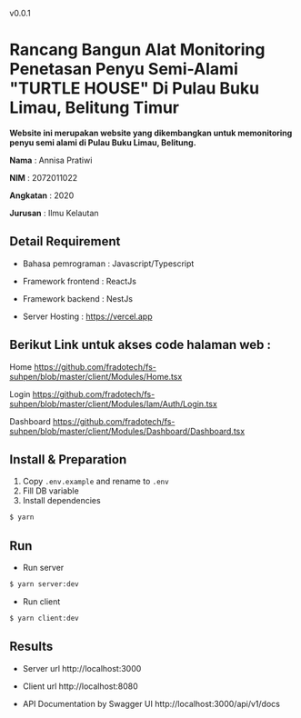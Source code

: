 v0.0.1

# Rancang Bangun Alat Monitoring Penetasan Penyu Semi-Alami "TURTLE HOUSE" Di Pulau Buku Limau, Belitung Timur
**Website ini merupakan website yang dikembangkan untuk memonitoring penyu semi alami di Pulau Buku Limau, Belitung.**

**Nama**     : 
Annisa Pratiwi

**NIM**      : 
2072011022

**Angkatan** : 
2020

**Jurusan**  : 
Ilmu Kelautan

## Detail Requirement

* Bahasa pemrograman :
Javascript/Typescript

* Framework frontend :
ReactJs

* Framework backend  :
NestJs

* Server Hosting     :
https://vercel.app
## Berikut Link untuk akses code halaman web :

Home
https://github.com/fradotech/fs-suhpen/blob/master/client/Modules/Home.tsx

Login
https://github.com/fradotech/fs-suhpen/blob/master/client/Modules/Iam/Auth/Login.tsx

Dashboard
https://github.com/fradotech/fs-suhpen/blob/master/client/Modules/Dashboard/Dashboard.tsx


## Install & Preparation

1. Copy `.env.example` and rename to `.env`
2. Fill DB variable
3. Install dependencies

```bash
$ yarn
```

## Run

- Run server

```bash
$ yarn server:dev
```

- Run client

```bash
$ yarn client:dev
```

## Results

- Server url
  http://localhost:3000

- Client url
  http://localhost:8080

- API Documentation by Swagger UI
  http://localhost:3000/api/v1/docs
